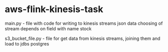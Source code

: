 # aws-flink-kinesis-task
main.py - file with code for writing to kinesis streams json data 
choosing of stream depends on field with name stock

s3_bucket_file.py - file for get data from kinesis streams, joining them and load to jdbs postgres
